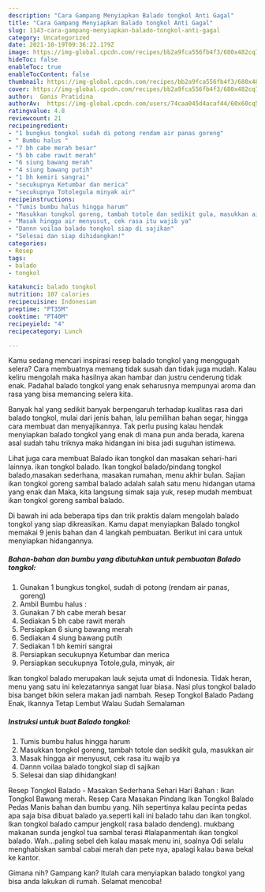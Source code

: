 ```yaml
---
description: "Cara Gampang Menyiapkan Balado tongkol Anti Gagal"
title: "Cara Gampang Menyiapkan Balado tongkol Anti Gagal"
slug: 1143-cara-gampang-menyiapkan-balado-tongkol-anti-gagal
category: Uncategorized
date: 2021-10-19T09:36:22.179Z
image: https://img-global.cpcdn.com/recipes/bb2a9fca556fb4f3/680x482cq70/balado-tongkol-foto-resep-utama.jpg
hideToc: false
enableToc: true
enableTocContent: false
thumbnail: https://img-global.cpcdn.com/recipes/bb2a9fca556fb4f3/680x482cq70/balado-tongkol-foto-resep-utama.jpg
cover: https://img-global.cpcdn.com/recipes/bb2a9fca556fb4f3/680x482cq70/balado-tongkol-foto-resep-utama.jpg
author:  Ganis Pratidina
authorAv:  https://img-global.cpcdn.com/users/74caa045d4acaf44/60x60cq50/avatar.jpg
ratingvalue: 4.8
reviewcount: 21
recipeingredient:
- "1 bungkus tongkol sudah di potong rendam air panas goreng"
- " Bumbu halus "
- "7 bh cabe merah besar"
- "5 bh cabe rawit merah"
- "6 siung bawang merah"
- "4 siung bawang putih"
- "1 bh kemiri sangrai"
- "secukupnya Ketumbar dan merica"
- "secukupnya Totolegula minyak air"
recipeinstructions:
- "Tumis bumbu halus hingga harum"
- "Masukkan tongkol goreng, tambah totole dan sedikit gula, masukkan air"
- "Masak hingga air menyusut, cek rasa itu wajib ya"
- "Dannn voilaa balado tongkol siap di sajikan"
- "Selesai dan siap dihidangkan!"
categories:
- Resep
tags:
- balado
- tongkol

katakunci: balado tongkol 
nutrition: 107 calories
recipecuisine: Indonesian
preptime: "PT35M"
cooktime: "PT40M"
recipeyield: "4"
recipecategory: Lunch

---
```



Kamu sedang mencari inspirasi resep balado tongkol yang menggugah selera? Cara membuatnya memang tidak susah dan tidak juga mudah. Kalau keliru mengolah maka hasilnya akan hambar dan justru cenderung tidak enak. Padahal balado tongkol yang enak seharusnya mempunyai aroma dan rasa yang bisa memancing selera kita.


Banyak hal yang sedikit banyak berpengaruh terhadap kualitas rasa dari balado tongkol, mulai dari jenis bahan, lalu pemilihan bahan segar, hingga cara membuat dan menyajikannya. Tak perlu pusing kalau hendak menyiapkan balado tongkol yang enak di mana pun anda berada, karena asal sudah tahu triknya maka hidangan ini bisa jadi suguhan istimewa.

Lihat juga cara membuat Balado ikan tongkol dan masakan sehari-hari lainnya. ikan tongkol balado. Ikan tongkol balado/pindang tongkol balado,masakan sederhana, masakan rumahan, menu akhir bulan. Sajian ikan tongkol goreng sambal balado adalah salah satu menu hidangan utama yang enak dan Maka, kita langsung simak saja yuk, resep mudah membuat ikan tongkol goreng sambal balado.


Di bawah ini ada beberapa tips dan trik praktis dalam mengolah balado tongkol yang siap dikreasikan. Kamu dapat menyiapkan Balado tongkol memakai 9 jenis bahan dan 4 langkah pembuatan. Berikut ini cara untuk menyiapkan hidangannya.

<!--inarticleads1-->

##### Bahan-bahan dan bumbu yang dibutuhkan untuk pembuatan Balado tongkol:

1. Gunakan 1 bungkus tongkol, sudah di potong (rendam air panas, goreng)
1. Ambil  Bumbu halus :
1. Gunakan 7 bh cabe merah besar
1. Sediakan 5 bh cabe rawit merah
1. Persiapkan 6 siung bawang merah
1. Sediakan 4 siung bawang putih
1. Sediakan 1 bh kemiri sangrai
1. Persiapkan secukupnya Ketumbar dan merica
1. Persiapkan secukupnya Totole,gula, minyak, air


Ikan tongkol balado merupakan lauk sejuta umat di Indonesia. Tidak heran, menu yang satu ini kelezatannya sangat luar biasa. Nasi plus tongkol balado bisa banget bikin selera makan jadi nambah. Resep Tongkol Balado Padang Enak, Ikannya Tetap Lembut Walau Sudah Semalaman 

<!--inarticleads2-->

##### Instruksi untuk buat Balado tongkol:

1. Tumis bumbu halus hingga harum
1. Masukkan tongkol goreng, tambah totole dan sedikit gula, masukkan air
1. Masak hingga air menyusut, cek rasa itu wajib ya
1. Dannn voilaa balado tongkol siap di sajikan
1. Selesai dan siap dihidangkan!

Resep Tongkol Balado - Masakan Sederhana Sehari Hari Bahan : Ikan Tongkol Bawang merah. Resep Cara Masakan Pindang Ikan Tongkol Balado Pedas Manis bahan dan bumbu yang. Nih sepertinya kalau pecinta pedas apa saja bisa dibuat balado ya.seperti kali ini balado tahu dan ikan tongkol. Ikan tongkol balado campur jengkol( rasa balado dendeng). mukbang makanan sunda jengkol tua sambal terasi #lalapanmentah ikan tongkol balado. Wah…paling sebel deh kalau masak menu ini, soalnya Odi selalu menghabiskan sambal cabai merah dan pete nya, apalagi kalau bawa bekal ke kantor. 

Gimana nih? Gampang kan? Itulah cara menyiapkan balado tongkol yang bisa anda lakukan di rumah. Selamat mencoba!
